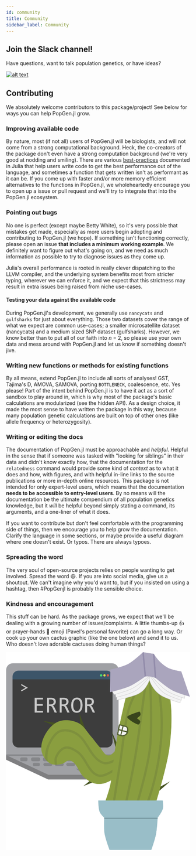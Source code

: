 ```yaml
---
id: community
title: Community
sidebar_label: Community
---
```


## Join the Slack channel!

Have questions, want to talk population genetics, or have ideas?

 [![alt text](https://img.shields.io/badge/slack-join%20PopGen.jl-9d72b1?style=for-the-badge&logo=slack)](https://join.slack.com/t/popgenjl/shared_invite/zt-deam65n8-DuBs2z1oDtsbBuRplJW~Pg)

## Contributing
We absolutely welcome contributors to this package/project! See below for ways you can help PopGen.jl grow.

### Improving available code

By nature, most (if not all) users of PopGen.jl will be biologists, and will not come from a strong computational background. Heck, the co-creators of the package don't even have a strong computation background (we're very good at nodding and smiling). There are various [best-practices](https://docs.julialang.org/en/v1/manual/style-guide/index.html) documented in Julia that help users write code to get the best performance out of the language, and sometimes a function that gets written isn't as performant as it can be. If you come up with faster and/or more memory efficient alternatives to the functions in PopGen.jl, we wholeheartedly encourage you to open up a issue or pull request and we'll try to integrate that into the PopGen.jl ecosystem.

### Pointing out bugs 
No one is perfect (except maybe Betty White), so it's very possible that mistakes get made, especially as more users begin adopting and contributing to PopGen.jl (we hope). If something isn't functioning correctly, please open an issue **that includes a minimum working example**. We definitely want to figure out what's going on, and we need as much information as possible to try to diagnose issues as they come up.

Julia's overall performance is rooted in really clever dispatching to the LLVM compiler, and the underlying system benefits most from stricter typing, wherever we can enforce it, and we expect that this strictness may result in extra issues being raised from niche use-cases. 

#### Testing your data against the available code

During PopGen.jl's development, we generally use `nancycats` and `gulfsharks` for just about everything. Those two datasets cover the range of what we expect are common use-cases; a smaller microsatellite dataset (nancycats) and a medium sized SNP dataset (gulfsharks). However, we know better than to put all of our faith into _n_ = 2, so please use your own data and mess around with PopGen.jl and let us know if something doesn't jive.

### Writing new functions or methods for existing functions

By all means, extend PopGen.jl to include all sorts of analyses! GST, Tajima's D, AMOVA, SAMOVA, porting `BOTTLENECK`, coalescence, etc. Yes please! Part of the intent behind PopGen.jl is to have it act as a sort of sandbox to play around in, which is why most of the package's basic calculations are modularized (see the hidden API). As a design choice, it made the most sense to have written the package in this way, because many population genetic calculations are built on top of other ones (like allele frequency or heterozygosity).

### Writing or editing the docs

The documentation of PopGen.jl must be approachable and _helpful_. Helpful in the sense that if someone was tasked with "looking for siblings" in their data and didn't know exactly how, that the documentation for the `relatedness` command would provide some kind of _context_ as to what it does and how, with figures, and with helpful in-line links to the source publications or more in-depth online resources. This package is not intended for only expert-level users, which means that the documentation **needs to be accessible to entry-level users**. By no means will the documentation be the ultimate compendium of all population genetics knowledge, but it _will_ be helpful beyond simply stating a command, its arguments, and a one-liner of what it does.

If you want to contribute but don't feel comfortable with the programming side of things, then we encourage you to help grow the documentation. Clarify the language in some sections, or maybe provide a useful diagram where one doesn't exist. Or typos. There are always typoes.

### Spreading the word

The very soul of open-source projects relies on people wanting to get involved. Spread the word :smiley:. If you are into social media, give us a shoutout. We can't imagine why you'd want to, but if you insisted on using a hashtag, then #PopGenjl is probably the sensible choice. 

### Kindness and encouragement

This stuff can be hard. As the package grows, we expect that we'll be dealing with a growing number of issues/complaints. A little thumbs-up :thumbsup: or prayer-hands :pray: emoji (Pavel's personal favorite) can go a long way. Or cook up your own cactus graphic (like the one below) and send it to us. Who doesn't love adorable cactuses doing human things?

![error_cactus](/img/terminal_cactus.png)